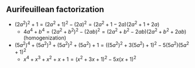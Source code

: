 ## Aurifeuillean factorization
- $(2a^2)^2+1=(2a^2+1)^2-(2a)^2=(2a^2+1-2a)(2a^2+1+2a)$
  - $4a^4+b^4=(2a^2+b^2)^2-(2ab)^2=(2a^2+b^2-2ab)(2a^2+b^2+2ab)$ (homogenization)
- $(5a^2)^4+(5a^2)^3+(5a^2)^2+(5a^2)+1=((5a^2)^2+3(5a^2)+1)^2-5(5a^2)(5a^2+1)^2$
  - $x^4+x^3+x^2+x+1=(x^2+3x+1)^2-5x(x+1)^2$
